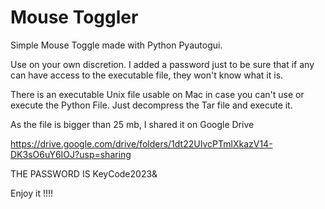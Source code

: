 # Mouse Toggler
Simple Mouse Toggle  made with Python Pyautogui.

Use on your own discretion. I added a password just to be sure that if any can have access to the executable file, they won't know what it is.

There is an executable Unix file usable on Mac in case you can't use or execute the Python File. Just decompress the Tar file and execute it. 

As the file is bigger than 25 mb, I shared it on Google Drive

https://drive.google.com/drive/folders/1dt22UIvcPTmlXkazV14-DK3sO6uY6IOJ?usp=sharing


THE PASSWORD IS 
KeyCode2023&

Enjoy it !!!!
